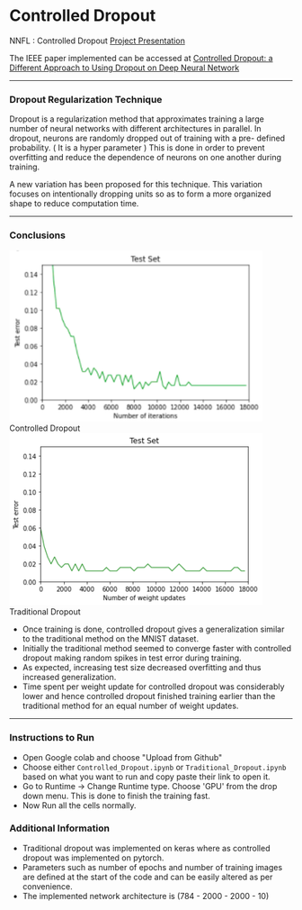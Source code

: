 # Controlled Dropout
NNFL : Controlled Dropout
[Project Presentation](https://github.com/aayush-v/NNFL_MainProject/blob/master/53.pdf)

The IEEE paper implemented can be accessed at [Controlled Dropout: a Different Approach to Using Dropout on Deep Neural Network](https://ieeexplore.ieee.org/document/7881693)

---

### Dropout Regularization Technique

Dropout is a regularization method that approximates training a large number of neural networks with different architectures in parallel.
In dropout, neurons are  randomly dropped out of training with a pre- defined probability. ( It is a hyper parameter )
This is done in order to prevent overfitting and reduce the dependence of neurons on one another during training.

A new variation has been proposed for this technique. This variation focuses on intentionally dropping units so as to form a more organized shape to reduce computation time.

---

### Conclusions

<img src = "/testerror_controlled_dropout.png" width = "450"> 
Controlled Dropout

<img src = "/testerror_traditional_dropout.png" width = "450"> 
Traditional Dropout



 - Once training is done, controlled dropout gives a generalization similar to the traditional method on the MNIST dataset.
 - Initially the traditional method seemed to converge faster with controlled dropout making random spikes in test error during training.
 - As expected, increasing test size decreased overfitting and thus increased generalization.
 - Time spent per weight update for controlled dropout was considerably lower and hence controlled dropout finished training earlier than the traditional method for an equal number of weight updates.
 
 ---

### Instructions to Run
- Open Google colab and choose "Upload from Github"
- Choose either `Controlled_Dropout.ipynb` or `Traditional_Dropout.ipynb` based on what you want to run and copy paste their link to open it.
- Go to Runtime -> Change Runtime type. Choose 'GPU' from the drop down menu. This is done to finish the training fast.
- Now Run all the cells normally.

### Additional Information
- Traditional dropout was implemented on keras where as controlled dropout was implemented on pytorch.
- Parameters such as number of epochs and number of training images are defined at the start of the code and can be easily altered as per convenience.
- The implemented network architecture is (784 - 2000 - 2000 - 10)
